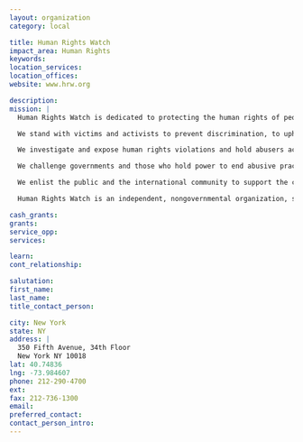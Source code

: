 ```yaml
---
layout: organization
category: local

title: Human Rights Watch
impact_area: Human Rights
keywords: 
location_services: 
location_offices: 
website: www.hrw.org

description: 
mission: |
  Human Rights Watch is dedicated to protecting the human rights of people around the world.

  We stand with victims and activists to prevent discrimination, to uphold political freedom, to protect people from inhumane conduct in wartime, and to bring offenders to justice.

  We investigate and expose human rights violations and hold abusers accountable.

  We challenge governments and those who hold power to end abusive practices and respect international human rights law.

  We enlist the public and the international community to support the cause of human rights for all.

  Human Rights Watch is an independent, nongovernmental organization, supported by contributions from private individuals and foundations worldwide. It accepts no government funds, directly or indirectly

cash_grants: 
grants: 
service_opp: 
services: 

learn: 
cont_relationship: 

salutation: 
first_name: 
last_name: 
title_contact_person: 

city: New York
state: NY
address: |
  350 Fifth Avenue, 34th Floor     
  New York NY 10018
lat: 40.74836
lng: -73.984607
phone: 212-290-4700
ext: 
fax: 212-736-1300
email: 
preferred_contact: 
contact_person_intro: 
---
```

